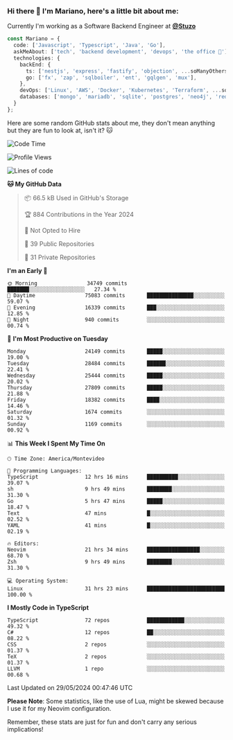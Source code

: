 ### Hi there 👋 I'm Mariano, here's a little bit about me:

Currently I'm working as a Software Backend Engineer at [**@Stuzo**](https://www.stuzo.com/)

```ts
const Mariano = {
  code: ['Javascript', 'Typescript', 'Java', 'Go'],
  askMeAbout: ['tech', 'backend development', 'devops', 'the office 💼'],
  technologies: {
    backEnd: {
      ts: ['nestjs', 'express', 'fastify', 'objection', ...soManyOthersFrameworks],
      go: ['fx', 'zap', 'sqlboiler', 'ent', 'gqlgen', 'mux'],
    },
    devOps: ['Linux', 'AWS', 'Docker', 'Kubernetes', 'Terraform', ...soManyOthersTools],
    databases: ['mongo', 'mariadb', 'sqlite', 'postgres', 'neo4j', 'redis', ...],
  }
};
```

Here are some random GitHub stats about me, they don't mean anything but they are fun to look at, isn't it? 🐱

<!--START_SECTION:waka-->
![Code Time](http://img.shields.io/badge/Code%20Time-2%2C028%20hrs%2021%20mins-blue)

![Profile Views](http://img.shields.io/badge/Profile%20Views-0-blue)

![Lines of code](https://img.shields.io/badge/From%20Hello%20World%20I%27ve%20Written-21.9%20million%20lines%20of%20code-blue)

**🐱 My GitHub Data** 

> 📦 66.5 kB Used in GitHub's Storage 
 > 
> 🏆 884 Contributions in the Year 2024
 > 
> 🚫 Not Opted to Hire
 > 
> 📜 39 Public Repositories 
 > 
> 🔑 31 Private Repositories 
 > 
**I'm an Early 🐤** 

```text
🌞 Morning                34749 commits       ███████░░░░░░░░░░░░░░░░░░   27.34 % 
🌆 Daytime                75083 commits       ███████████████░░░░░░░░░░   59.07 % 
🌃 Evening                16339 commits       ███░░░░░░░░░░░░░░░░░░░░░░   12.85 % 
🌙 Night                  940 commits         ░░░░░░░░░░░░░░░░░░░░░░░░░   00.74 % 
```
📅 **I'm Most Productive on Tuesday** 

```text
Monday                   24149 commits       █████░░░░░░░░░░░░░░░░░░░░   19.00 % 
Tuesday                  28484 commits       ██████░░░░░░░░░░░░░░░░░░░   22.41 % 
Wednesday                25444 commits       █████░░░░░░░░░░░░░░░░░░░░   20.02 % 
Thursday                 27809 commits       █████░░░░░░░░░░░░░░░░░░░░   21.88 % 
Friday                   18382 commits       ████░░░░░░░░░░░░░░░░░░░░░   14.46 % 
Saturday                 1674 commits        ░░░░░░░░░░░░░░░░░░░░░░░░░   01.32 % 
Sunday                   1169 commits        ░░░░░░░░░░░░░░░░░░░░░░░░░   00.92 % 
```


📊 **This Week I Spent My Time On** 

```text
🕑︎ Time Zone: America/Montevideo

💬 Programming Languages: 
TypeScript               12 hrs 16 mins      ██████████░░░░░░░░░░░░░░░   39.07 % 
sh                       9 hrs 49 mins       ████████░░░░░░░░░░░░░░░░░   31.30 % 
Go                       5 hrs 47 mins       █████░░░░░░░░░░░░░░░░░░░░   18.47 % 
Text                     47 mins             █░░░░░░░░░░░░░░░░░░░░░░░░   02.52 % 
YAML                     41 mins             █░░░░░░░░░░░░░░░░░░░░░░░░   02.19 % 

🔥 Editors: 
Neovim                   21 hrs 34 mins      █████████████████░░░░░░░░   68.70 % 
Zsh                      9 hrs 49 mins       ████████░░░░░░░░░░░░░░░░░   31.30 % 

💻 Operating System: 
Linux                    31 hrs 23 mins      █████████████████████████   100.00 % 
```

**I Mostly Code in TypeScript** 

```text
TypeScript               72 repos            ████████████░░░░░░░░░░░░░   49.32 % 
C#                       12 repos            ██░░░░░░░░░░░░░░░░░░░░░░░   08.22 % 
CSS                      2 repos             ░░░░░░░░░░░░░░░░░░░░░░░░░   01.37 % 
TeX                      2 repos             ░░░░░░░░░░░░░░░░░░░░░░░░░   01.37 % 
LLVM                     1 repo              ░░░░░░░░░░░░░░░░░░░░░░░░░   00.68 % 
```




 Last Updated on 29/05/2024 00:47:46 UTC
<!--END_SECTION:waka-->

**Please Note**: Some statistics, like the use of Lua, might be skewed because I use it for my Neovim configuration.

Remember, these stats are just for fun and don't carry any serious implications!
